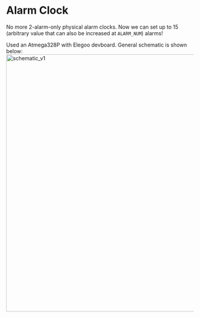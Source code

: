 # Alarm Clock

No more 2-alarm-only physical alarm clocks. Now we can set up to 15 (arbitrary value that can also be increased at `ALARM_NUM`) alarms!

Used an Atmega328P with Elegoo devboard. General schematic is shown below:
<img width="933" height="690" alt="schematic_v1" src="https://github.com/user-attachments/assets/b8cb7ae3-9eec-4aa0-a8b5-ce4ecb739312" />

